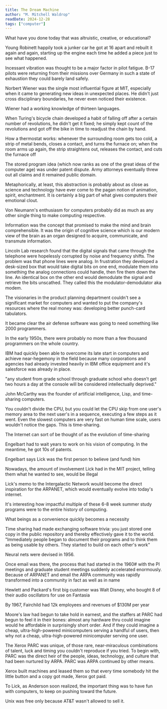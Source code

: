 ```yaml
---
title: The Dream Machine
author: "M. Mitchell Waldrop"
readDate: 2024-12-28
tags: ["computer"]
---
```


What have you done today that was altruistic, creative, or educational?

Young Robinett happily took a junker car he got at 16 apart and rebuilt it again and again, starting up the engine each time he added a piece just to see what happened.

Incessant vibration was thought to be a major factor in pilot fatigue. B-17 pilots were returning from their missions over Germany in such a state of exhaustion they could barely land safely.

Norbert Wiener was the single most influential figure at MIT, especially when it came to generating new ideas in unexpected places. He didn't just cross disciplinary boundaries, he never even noticed their existence.

Wiener had a working knowledge of thirteen languages.

When Turing's bicycle chain developed a habit of falling off after a certain number of revolutions, he didn't get it fixed; he simply kept count of the revolutions and got off the bike in time to readjust the chain by hand.

How a thermostat works: whenever the surrounding room gets too cold, a strip of metal bends, closes a contact, and turns the furnace on; when the room arms up again, the strip straightens out, releases the contact, and cuts the furnace off

The stored program idea (which now ranks as one of the great ideas of the computer age) was under patent dispute. Army attorneys eventually threw out all claims and it remained public domain.

Metaphorically, at least, this abstraction is probably about as close as science and technology have ever come to the pagan notion of animation, spirit, enchantment. It is certainly a big part of what gives computers their emotional clout.

Von Neumann's enthusiasm for computers probably did as much as any other single thing to make computing respective.

Information was the concept that promised to make the mind and brain comprehensible. It was the origin of cognitive science which is our modern view of the brain as an organ designed to acquire, communicate, and transmute information.

Lincoln Lab research found that the digital signals that came through the telephone were hopelessly corrupted by noise and frequency shifts. The problem was that phone lines were analog. In frustration they developed a desk-sized box that would take digital bits on one end, modulate them into something the analog connections could handle, then fire them down the line. An identical box on the other end would demodulate the signal and retrieve the bits unscathed. They called this the modulator-demodulator aka modem.

The visionaries in the product planning department couldn't see a significant market for computers and wanted to put the company's resources where the real money was: developing better punch-card tabulators.

It became clear the air defense software was going to need something like 2000 programmers.

In the early 1950s, there were probably no more than a few thousand programmers on the whole country.

IBM had quickly been able to overcome its late start in computers and achieve near-hegemony in the field because many corporations and agencies had already invested heavily in IBM office equipment and it's salesforce was already in place.

"any student from grade school through graduate school who doesn't get two hours a day at the console will be considered intellectually deprived."

John McCarthy was the founder of artificial intelligence, Lisp, and time-sharing computers.

You couldn't divide the CPU, but you could let the CPU skip from one user's memory area to the next user's in a sequence, executing a few steps as it went. Even the slowest computers are very fast on human time scale, users wouldn't notice the gaps. This is time-sharing.

The Internet can sort of be thought of as the evolution of time-sharing

Engelbart had to wait years to work on his vision of computing. In the meantime, he got 10s of patents.

Engelbart says Lick was the first person to believe (and fund) him

Nowadays, the amount of involvement Lick had in the MIT project, telling them what he wanted to see, would be illegal

Lick's memo to the Intergalactic Network would become the direct inspiration for the ARPANET, which would eventually evolve into today's internet.

It's interesting how impactful multiple of these 6-8 week summer study programs were to the entire history of computing.

What beings as a convenience quickly becomes a necessity

Time sharing had made exchanging software trivia: you just stored one copy in the public repository and thereby effectively gave it to the world. "Immediately people began to document their programs and to think them as being usable by others. They started to build on each other's work"

Neural nets were devised in 1956.

Once email was there, the process that had started in the 1960# with the PI meetings and graduate student meetings suddenly accelerated enormously. Because of ARPANET and email the ARPA community was rapidly transformed into a community in fact as well as in name

Hewlett and Packard's first big customer was Walt Disney, who bought 8 of their audio oscillators for use on Fantasia

By 1967, Fairchild had 12k employees and revenues of $130M per year

Moore's law had begun to take hold in earnest, and the staffers at PARC had begun to feel it in their bones: almost any hardware thru could imagine would he affordable in surprisingly short order. And if they could imagine a cheap, ultra-high-powered minicomputers serving a handful of users, then why not a cheap, ultra-high-powered minicomputer serving one user.

The Xerox PARC was unique, of those rare, near-miraculous combinations of talent, luck and timing you couldn't reproduce if you tried. To begin with, PARC was the direct heir of the people, ideas, technology, and culture that had been nurtured by ARPA. PARC was ARPA continued by other means.

Xerox built machines and leased them so that every time somebody hit the little button and a copy got made, Xerox got paid.

To Lick, as Anderson soon realized, the important thing was to have fun with computers, to keep on pushing toward the future.

Unix was free only because AT&T wasn't allowed to sell it.


